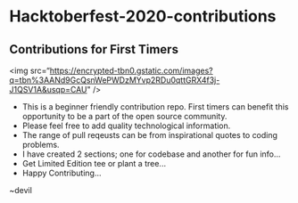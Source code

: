 # Hacktoberfest-2020-contributions
## Contributions for First Timers

<img src=“https://encrypted-tbn0.gstatic.com/images?q=tbn%3AANd9GcQsnWePWDzMYvp2RDu0qttGRX4f3j-J1QSV1A&usqp=CAU" />
 
- This is a beginner friendly contribution repo. First timers can benefit this opportunity to be a part of the open source community. 
- Please feel free to add quality technological information.
- The range of pull reqeusts can be from inspirational quotes to coding problems.
- I have created 2 sections; one for codebase and another for fun info...
- Get Limited Edition tee or plant a tree...
- Happy Contributing...

~devil
